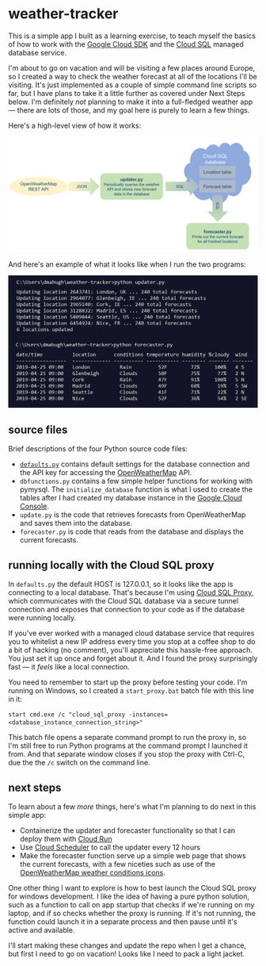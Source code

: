 # weather-tracker

This is a simple app I built as a learning exercise, to teach myself the basics of how to work with the [Google Cloud SDK](https://cloud.google.com/sdk/) and the [Cloud SQL](https://cloud.google.com/sql/) managed database service.

I'm about to go on vacation and will be visiting a few places around Europe, so I created a way to check the weather forecast at all of the locations I'll be visiting. It's just implemented as a couple of simple command line scripts so far, but I have plans to take it a little further as covered under Next Steps below. I'm definitely _not_ planning to make it into a full-fledged weather app &mdash; there are lots of those, and my goal here is purely to learn a few things.

Here's a high-level view of how it works:

![diagram](images/flow.png)

And here's an example of what it looks like when I run the two programs:

![screenshot](images/screenshot1.png)

## source files

Brief descriptions of the four Python source code files:

* [```defaults.py```](https://github.com/dmahugh/weather-tracker/blob/master/defaults.py) contains default settings for the database connection and the API key for accessing the [OpenWeatherMap](https://openweathermap.org/) API.
* ```dbfunctions.py``` contains a few simple helper functions for working with pymysql. The ```initialize_database``` function is what I used to create the tables after I had created my database instance in the [Google Cloud Console](https://cloud.google.com/cloud-console/).
* ```update.py``` is the code that retrieves forecasts from OpenWeatherMap and saves them into the database.
* ```forecaster.py``` is code that reads from the database and displays the current forecasts.

## running locally with the Cloud SQL proxy

In ```defaults.py``` the default HOST is 127.0.0.1, so it looks like the app is connecting to a local database. That's because I'm using [Cloud SQL Proxy](https://cloud.google.com/sql/docs/mysql/sql-proxy), which communicates with the Cloud SQL database via a secure tunnel connection and exposes that connection to your code as if the database were running locally.

If you've ever worked with a managed cloud database service that requires you to whitelist a new IP address every time you stop at a coffee shop to do a bit of hacking (no comment), you'll appreciate this hassle-free approach. You just set it up once and forget about it. And I found the proxy surprisingly fast &mdash; it _feels_ like a local connection.

You need to remember to start up the proxy before testing your code. I'm running on Windows, so I created a ```start_proxy.bat``` batch file with this line in it:

```
start cmd.exe /c "cloud_sql_proxy -instances=<database_instance_connection_string>"
```

This batch file opens a separate command prompt to run the proxy in, so I'm still free to run Python programs at the command prompt I launched it from. And that separate window closes if you stop the proxy with Ctrl-C, due the the ```/c``` switch on the command line.

## next steps

To learn about a few _more_ things, here's what I'm planning to do next in this simple app:

* Containerize the updater and forecaster functionality so that I can deploy them with [Cloud Run](https://cloud.google.com/run/)
* Use [Cloud Scheduler](https://cloud.google.com/scheduler/) to call the updater every 12 hours
* Make the forecaster function serve up a simple web page that shows the current forecasts, with a few niceties such as use of the [OpenWeatherMap weather conditions icons](https://openweathermap.org/weather-conditions).

One other thing I want to explore is how to best launch the Cloud SQL proxy for windows development. I like the idea of having a pure python solution, such as a function to call on app startup that checks if we're running on my laptop, and if so checks whether the proxy is running. If it's not running, the function could launch it in a separate process and then pause until it's active and available.

I'll start making these changes and update the repo when I get a chance, but first I need to go on vacation! Looks like I need to pack a light jacket.
